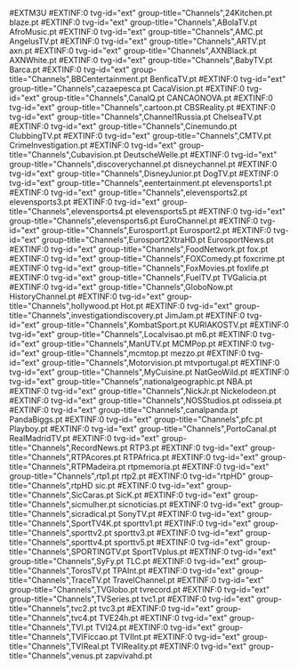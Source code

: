 #EXTM3U
#EXTINF:0 tvg-id="ext" group-title="Channels",24Kitchen.pt
blaze.pt
#EXTINF:0 tvg-id="ext" group-title="Channels",ABolaTV.pt
AfroMusic.pt
#EXTINF:0 tvg-id="ext" group-title="Channels",AMC.pt
AngelusTV.pt
#EXTINF:0 tvg-id="ext" group-title="Channels",ARTV.pt
axn.pt
#EXTINF:0 tvg-id="ext" group-title="Channels",AXNBlack.pt
AXNWhite.pt
#EXTINF:0 tvg-id="ext" group-title="Channels",BabyTV.pt
Barca.pt
#EXTINF:0 tvg-id="ext" group-title="Channels",BBCentertainment.pt
BenficaTV.pt
#EXTINF:0 tvg-id="ext" group-title="Channels",cazaepesca.pt
CacaVision.pt
#EXTINF:0 tvg-id="ext" group-title="Channels",CanalQ.pt
CANCAONOVA.pt
#EXTINF:0 tvg-id="ext" group-title="Channels",cartoon.pt
CBSReality.pt
#EXTINF:0 tvg-id="ext" group-title="Channels",Channel1Russia.pt
ChelseaTV.pt
#EXTINF:0 tvg-id="ext" group-title="Channels",Cinemundo.pt
ClubbingTV.pt
#EXTINF:0 tvg-id="ext" group-title="Channels",CMTV.pt
CrimeInvestigation.pt
#EXTINF:0 tvg-id="ext" group-title="Channels",Cubavision.pt
DeutscheWelle.pt
#EXTINF:0 tvg-id="ext" group-title="Channels",discoverychannel.pt
disneychannel.pt
#EXTINF:0 tvg-id="ext" group-title="Channels",DisneyJunior.pt
DogTV.pt
#EXTINF:0 tvg-id="ext" group-title="Channels",eentertainment.pt
elevensports1.pt
#EXTINF:0 tvg-id="ext" group-title="Channels",elevensports2.pt
elevensports3.pt
#EXTINF:0 tvg-id="ext" group-title="Channels",elevensports4.pt
elevensports5.pt
#EXTINF:0 tvg-id="ext" group-title="Channels",elevensports6.pt
EuroChannel.pt
#EXTINF:0 tvg-id="ext" group-title="Channels",Eurosport1.pt
Eurosport2.pt
#EXTINF:0 tvg-id="ext" group-title="Channels",Eurosport2XtraHD.pt
EurosportNews.pt
#EXTINF:0 tvg-id="ext" group-title="Channels",FoodNetwork.pt
fox.pt
#EXTINF:0 tvg-id="ext" group-title="Channels",FOXComedy.pt
foxcrime.pt
#EXTINF:0 tvg-id="ext" group-title="Channels",FoxMovies.pt
foxlife.pt
#EXTINF:0 tvg-id="ext" group-title="Channels",FuelTV.pt
TVGalicia.pt
#EXTINF:0 tvg-id="ext" group-title="Channels",GloboNow.pt
HistoryChannel.pt
#EXTINF:0 tvg-id="ext" group-title="Channels",hollywood.pt
Hot.pt
#EXTINF:0 tvg-id="ext" group-title="Channels",investigationdiscovery.pt
JimJam.pt
#EXTINF:0 tvg-id="ext" group-title="Channels",KombatSport.pt
KURIAKOSTV.pt
#EXTINF:0 tvg-id="ext" group-title="Channels",Localvisao.pt
m6.pt
#EXTINF:0 tvg-id="ext" group-title="Channels",ManUTV.pt
MCMPop.pt
#EXTINF:0 tvg-id="ext" group-title="Channels",mcmtop.pt
mezzo.pt
#EXTINF:0 tvg-id="ext" group-title="Channels",Motorvision.pt
mtvportugal.pt
#EXTINF:0 tvg-id="ext" group-title="Channels",MyCuisine.pt
NatGeoWild.pt
#EXTINF:0 tvg-id="ext" group-title="Channels",nationalgeographic.pt
NBA.pt
#EXTINF:0 tvg-id="ext" group-title="Channels",NickJr.pt
Nickelodeon.pt
#EXTINF:0 tvg-id="ext" group-title="Channels",NOSStudios.pt
odisseia.pt
#EXTINF:0 tvg-id="ext" group-title="Channels",canalpanda.pt
PandaBiggs.pt
#EXTINF:0 tvg-id="ext" group-title="Channels",pfc.pt
Playboy.pt
#EXTINF:0 tvg-id="ext" group-title="Channels",PortoCanal.pt
RealMadridTV.pt
#EXTINF:0 tvg-id="ext" group-title="Channels",RecordNews.pt
RTP3.pt
#EXTINF:0 tvg-id="ext" group-title="Channels",RTPAcores.pt
RTPAfrica.pt
#EXTINF:0 tvg-id="ext" group-title="Channels",RTPMadeira.pt
rtpmemoria.pt
#EXTINF:0 tvg-id="ext" group-title="Channels",rtp1.pt
rtp2.pt
#EXTINF:0 tvg-id="rtpHD" group-title="Channels",rtpHD
sic.pt
#EXTINF:0 tvg-id="ext" group-title="Channels",SicCaras.pt
SicK.pt
#EXTINF:0 tvg-id="ext" group-title="Channels",sicmulher.pt
sicnoticias.pt
#EXTINF:0 tvg-id="ext" group-title="Channels",sicradical.pt
SonyTV.pt
#EXTINF:0 tvg-id="ext" group-title="Channels",SportTV4K.pt
sporttv1.pt
#EXTINF:0 tvg-id="ext" group-title="Channels",sporttv2.pt
sporttv3.pt
#EXTINF:0 tvg-id="ext" group-title="Channels",sporttv4.pt
sporttv5.pt
#EXTINF:0 tvg-id="ext" group-title="Channels",SPORTINGTV.pt
SportTVplus.pt
#EXTINF:0 tvg-id="ext" group-title="Channels",SyFy.pt
TLC.pt
#EXTINF:0 tvg-id="ext" group-title="Channels",TorosTV.pt
TPAInt.pt
#EXTINF:0 tvg-id="ext" group-title="Channels",TraceTV.pt
TravelChannel.pt
#EXTINF:0 tvg-id="ext" group-title="Channels",TVGlobo.pt
tvrecord.pt
#EXTINF:0 tvg-id="ext" group-title="Channels",TVSeries.pt
tvc1.pt
#EXTINF:0 tvg-id="ext" group-title="Channels",tvc2.pt
tvc3.pt
#EXTINF:0 tvg-id="ext" group-title="Channels",tvc4.pt
TVE24h.pt
#EXTINF:0 tvg-id="ext" group-title="Channels",TVI.pt
TVI24.pt
#EXTINF:0 tvg-id="ext" group-title="Channels",TVIFiccao.pt
TVIInt.pt
#EXTINF:0 tvg-id="ext" group-title="Channels",TVIReal.pt
TVIReality.pt
#EXTINF:0 tvg-id="ext" group-title="Channels",venus.pt
zapvivahd.pt
